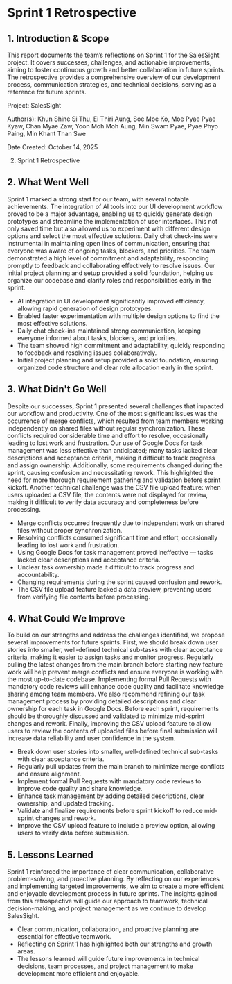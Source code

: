 # Sprint 1 Retrospective

## 1. Introduction & Scope

This report documents the team’s reflections on Sprint 1 for the SalesSight project. It covers successes, challenges, and actionable improvements, aiming to foster continuous growth and better collaboration in future sprints. The retrospective provides a comprehensive overview of our development process, communication strategies, and technical decisions, serving as a reference for future sprints.

Project: SalesSight

Author(s): Khun Shine Si Thu, Ei Thiri Aung, Soe Moe Ko, Moe Pyae Pyae Kyaw, Chan Myae Zaw, Yoon Moh Moh Aung, Min Swam Pyae, Pyae Phyo Paing, Min Khant Than Swe  

Date Created: October 14, 2025

2. Sprint 1 Retrospective

## 2. What Went Well
Sprint 1 marked a strong start for our team, with several notable achievements. The integration of AI tools into our UI development workflow proved to be a major advantage, enabling us to quickly generate design prototypes and streamline the implementation of user interfaces. This not only saved time but also allowed us to experiment with different design options and select the most effective solutions. Daily chat check-ins were instrumental in maintaining open lines of communication, ensuring that everyone was aware of ongoing tasks, blockers, and priorities. The team demonstrated a high level of commitment and adaptability, responding promptly to feedback and collaborating effectively to resolve issues. Our initial project planning and setup provided a solid foundation, helping us organize our codebase and clarify roles and responsibilities early in the sprint.

* AI integration in UI development significantly improved efficiency, allowing rapid generation of design prototypes.
* Enabled faster experimentation with multiple design options to find the most effective solutions.
* Daily chat check-ins maintained strong communication, keeping everyone informed about tasks, blockers, and priorities.
* The team showed high commitment and adaptability, quickly responding to feedback and resolving issues collaboratively.
* Initial project planning and setup provided a solid foundation, ensuring organized code structure and clear role allocation early in the sprint.

## 3. What Didn't Go Well
Despite our successes, Sprint 1 presented several challenges that impacted our workflow and productivity. One of the most significant issues was the occurrence of merge conflicts, which resulted from team members working independently on shared files without regular synchronization. These conflicts required considerable time and effort to resolve, occasionally leading to lost work and frustration. Our use of Google Docs for task management was less effective than anticipated; many tasks lacked clear descriptions and acceptance criteria, making it difficult to track progress and assign ownership. Additionally, some requirements changed during the sprint, causing confusion and necessitating rework. This highlighted the need for more thorough requirement gathering and validation before sprint kickoff. Another technical challenge was the CSV file upload feature: when users uploaded a CSV file, the contents were not displayed for review, making it difficult to verify data accuracy and completeness before processing.

* Merge conflicts occurred frequently due to independent work on shared files without proper synchronization.
* Resolving conflicts consumed significant time and effort, occasionally leading to lost work and frustration.
* Using Google Docs for task management proved ineffective — tasks lacked clear descriptions and acceptance criteria.
* Unclear task ownership made it difficult to track progress and accountability.
* Changing requirements during the sprint caused confusion and rework.
* The CSV file upload feature lacked a data preview, preventing users from verifying file contents before processing.

## 4. What Could We Improve
To build on our strengths and address the challenges identified, we propose several improvements for future sprints. First, we should break down user stories into smaller, well-defined technical sub-tasks with clear acceptance criteria, making it easier to assign tasks and monitor progress. Regularly pulling the latest changes from the main branch before starting new feature work will help prevent merge conflicts and ensure everyone is working with the most up-to-date codebase. Implementing formal Pull Requests with mandatory code reviews will enhance code quality and facilitate knowledge sharing among team members. We also recommend refining our task management process by providing detailed descriptions and clear ownership for each task in Google Docs. Before each sprint, requirements should be thoroughly discussed and validated to minimize mid-sprint changes and rework. Finally, improving the CSV upload feature to allow users to review the contents of uploaded files before final submission will increase data reliability and user confidence in the system.

* Break down user stories into smaller, well-defined technical sub-tasks with clear acceptance criteria.
* Regularly pull updates from the main branch to minimize merge conflicts and ensure alignment.
* Implement formal Pull Requests with mandatory code reviews to improve code quality and share knowledge.
* Enhance task management by adding detailed descriptions, clear ownership, and updated tracking.
* Validate and finalize requirements before sprint kickoff to reduce mid-sprint changes and rework.
* Improve the CSV upload feature to include a preview option, allowing users to verify data before submission.

## 5. Lessons Learned
Sprint 1 reinforced the importance of clear communication, collaborative problem-solving, and proactive planning. By reflecting on our experiences and implementing targeted improvements, we aim to create a more efficient and enjoyable development process in future sprints. The insights gained from this retrospective will guide our approach to teamwork, technical decision-making, and project management as we continue to develop SalesSight.

* Clear communication, collaboration, and proactive planning are essential for effective teamwork.
* Reflecting on Sprint 1 has highlighted both our strengths and growth areas.
* The lessons learned will guide future improvements in technical decisions, team processes, and project management to make development more efficient and enjoyable.

